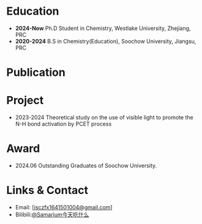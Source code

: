# Education

* **2024-Now** Ph.D Student in Chemistry, Westlake University, Zhejiang, PRC
* **2020-2024** B.S in Chemistry(Education), Soochow University, Jiangsu, PRC

# Publication


# Project

* 2023-2024 Theoretical study on the use of visible light to promote the N-H bond activation by PCET process

# Award

* 2024.06  Outstanding Graduates of Soochow University.

# Links & Contact

* Email: [jsczfx1641501004@gmail.com]
* Bilibili:[@Samarium今天吃什么](https://space.bilibili.com/10044859)

